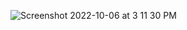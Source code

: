 ![Screenshot 2022-10-06 at 3 11 30 PM](https://user-images.githubusercontent.com/69043339/194282538-14dccedf-dfaa-43bf-b56b-4793190a6340.png)
